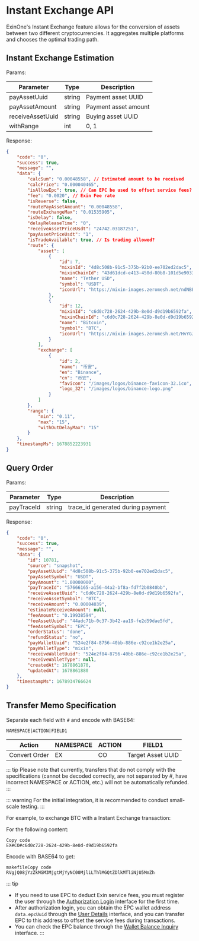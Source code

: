 # Instant Exchange API

ExinOne's Instant Exchange feature allows for the conversion of assets between two different cryptocurrencies. It aggregates multiple platforms and chooses the optimal trading path.

## Instant Exchange Estimation

<APIEndpoint method="GET" url="/convert/estimate/amount" />

Params:

| Parameter        | Type   | Description          |
| ---------------- | ------ | -------------------- |
| payAssetUuid     | string | Payment asset UUID   |
| payAssetAmount   | string | Payment asset amount |
| receiveAssetUuid | string | Buying asset UUID    |
| withRange        | int    | 0, 1                 |

Response:

````json
{
    "code": "0",
    "success": true,
    "message": "",
    "data": {
        "calcSum": "0.00048558", // Estimated amount to be received
        "calcPrice": "0.000040465",
        "isAllowEpc": true, // Can EPC be used to offset service fees?
        "fee": "0.0020", // Exin Fee rate
        "isReverse": false,
        "routePayAssetAmount": "0.00048558",
        "routeExchangeMax": "0.01535905",
        "isDelay": false,
        "delayReleaseTime": "0",
        "receiveAssetPriceUsdt": "24742.03187251",
        "payAssetPriceUsdt": "1",
        "isTradeAvailable": true, // Is trading allowed?
        "route": {
            "asset": [
                {
                    "id": 7,
                    "mixinId": "4d8c508b-91c5-375b-92b0-ee702ed2dac5",
                    "mixinChainId": "43d61dcd-e413-450d-80b8-101d5e903357",
                    "name": "Tether USD",
                    "symbol": "USDT",
                    "iconUrl": "https://mixin-images.zeromesh.net/ndNBEpObYs7450U08oAOMnSEPzN66SL8Mh-f2pPWBDeWaKbXTPUIdrZph7yj8Z93Rl8uZ16m7Qjz-E-9JFKSsJ-F=s128"
                },
                {
                    "id": 12,
                    "mixinId": "c6d0c728-2624-429b-8e0d-d9d19b6592fa",
                    "mixinChainId": "c6d0c728-2624-429b-8e0d-d9d19b6592fa",
                    "name": "Bitcoin",
                    "symbol": "BTC",
                    "iconUrl": "https://mixin-images.zeromesh.net/HvYGJsV5TGeZ-X9Ek3FEQohQZ3fE9LBEBGcOcn4c4BNHovP4fW4YB97Dg5LcXoQ1hUjMEgjbl1DPlKg1TW7kK6XP=s128"
                }
            ],
            "exchange": [
                {
                    "id": 2,
                    "name": "币安",
                    "en": "Binance",
                    "cn": "币安",
                    "favicon": "/images/logos/binance-favicon-32.ico",
                    "logo_32": "/images/logos/binance-logo.png"
                }
            ]
        },
        "range": {
            "min": "0.11",
            "max": "15",
            "withOutDelayMax": "15"
        }
    },
    "timestampMs": 1678852223931
}
````

## Query Order

<APIEndpoint method="GET" url="/convert/order/detail" />

Params:

| Parameter  | Type   | Description                       |
| ---------- | ------ | --------------------------------- |
| payTraceId | string | trace_id generated during payment |

Response:

````json
{
    "code": "0",
    "success": true,
    "message": "",
    "data": {
        "id": 10781,
        "source": "snapshot",
        "payAssetUuid": "4d8c508b-91c5-375b-92b0-ee702ed2dac5",
        "payAssetSymbol": "USDT",
        "payAmount": "1.00000000",
        "payTraceId": "57666165-a156-44a2-bf8a-fd7f2b0840bb",
        "receiveAssetUuid": "c6d0c728-2624-429b-8e0d-d9d19b6592fa",
        "receiveAssetSymbol": "BTC",
        "receiveAmount": "0.00004039",
        "estimateReceiveAmount": null,
        "feeAmount": "0.19938594",
        "feeAssetUuid": "44adc71b-0c37-3b42-aa19-fe2d59dae5fd",
        "feeAssetSymbol": "EPC",
        "orderStatus": "done",
        "refundStatus": "no",
        "payWalletUuid": "524e2f84-8756-40bb-886e-c92ce1b2e25a",
        "payWalletType": "mixin",
        "receiveWalletUuid": "524e2f84-8756-40bb-886e-c92ce1b2e25a",
        "receiveWalletType": null,
        "createdAt": 1678861870,
        "updatedAt": 1678861880
    },
    "timestampMs": 1678934766624
}
````

## Transfer Memo Specification

Separate each field with `#` and encode with BASE64:

```
NAMESPACE|ACTION|FIELD1
```

| Action   | NAMESPACE | ACTION | FIELD1 |
| -------- | ---- | ------ | ----------------- |
| Convert Order | EX | CO | Target Asset UUID |

::: tip 
Please note that currently, transfers that do not comply with the specifications (cannot be decoded correctly, are not separated by #, have incorrect NAMESPACE or ACTION, etc.) will not be automatically refunded. 
:::

::: warning 
For the initial integration, it is recommended to conduct small-scale testing. 
:::

For example, to exchange BTC with a Instant Exchange transaction:

For the following content:

```
Copy code
EX#CO#c6d0c728-2624-429b-8e0d-d9d19b6592fa
```

Encode with BASE64 to get:

```
makefileCopy code
RVgjQ08jYzZkMGM3MjgtMjYyNC00MjliLThlMGQtZDlkMTliNjU5MmZh
```

::: tip
- If you need to use EPC to deduct Exin service fees, you must register the user through the [Authorization Login](./authentication#authorization-login) interface for the first time.
- After authorization login, you can obtain the EPC wallet address `data.epcUuid` through the [User Details](./users#user-details) interface, and you can transfer EPC to this address to offset the service fees during transactions.
- You can check the EPC balance through the [Wallet Balance Inquiry](./wallets#wallet-balance-inquiry) interface.
:::